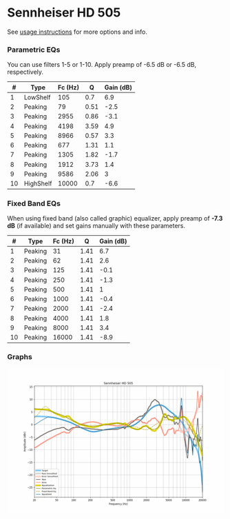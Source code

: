 # Sennheiser HD 505
See [usage instructions](https://github.com/jaakkopasanen/AutoEq#usage) for more options and info.

### Parametric EQs
You can use filters 1-5 or 1-10. Apply preamp of -6.5 dB or -6.5 dB, respectively.

|   # | Type      |   Fc (Hz) |    Q |   Gain (dB) |
|-----|-----------|-----------|------|-------------|
|   1 | LowShelf  |       105 | 0.7  |         6.9 |
|   2 | Peaking   |        79 | 0.51 |        -2.5 |
|   3 | Peaking   |      2955 | 0.86 |        -3.1 |
|   4 | Peaking   |      4198 | 3.59 |         4.9 |
|   5 | Peaking   |      8966 | 0.57 |         3.3 |
|   6 | Peaking   |       677 | 1.31 |         1.1 |
|   7 | Peaking   |      1305 | 1.82 |        -1.7 |
|   8 | Peaking   |      1912 | 3.73 |         1.4 |
|   9 | Peaking   |      9586 | 2.06 |         3   |
|  10 | HighShelf |     10000 | 0.7  |        -6.6 |

### Fixed Band EQs
When using fixed band (also called graphic) equalizer, apply preamp of **-7.3 dB** (if available) and set gains manually with these parameters.

|   # | Type    |   Fc (Hz) |    Q |   Gain (dB) |
|-----|---------|-----------|------|-------------|
|   1 | Peaking |        31 | 1.41 |         6.7 |
|   2 | Peaking |        62 | 1.41 |         2.6 |
|   3 | Peaking |       125 | 1.41 |        -0.1 |
|   4 | Peaking |       250 | 1.41 |        -1.3 |
|   5 | Peaking |       500 | 1.41 |         1   |
|   6 | Peaking |      1000 | 1.41 |        -0.4 |
|   7 | Peaking |      2000 | 1.41 |        -2.4 |
|   8 | Peaking |      4000 | 1.41 |         1.8 |
|   9 | Peaking |      8000 | 1.41 |         3.4 |
|  10 | Peaking |     16000 | 1.41 |        -8.9 |

### Graphs
![](./Sennheiser%20HD%20505.png)
